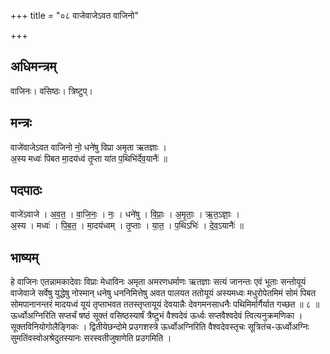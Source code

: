 +++
title = "०८ वाजेवाजेऽवत वाजिनो"

+++
## अधिमन्त्रम्
वाजिनः। वसिष्ठः। त्रिष्टुप्।

## मन्त्रः
वाजे॑वाजेऽवत वाजिनो नो॒ धने॑षु विप्रा अमृता ऋतज्ञाः ।  
अ॒स्य मध्वः॑ पिबत मा॒दय॑ध्वं तृ॒प्ता या॑त प॒थिभि॑र्देव॒यानैः॑ ॥

## पदपाठः
वाजे॑ऽवाजे । अ॒व॒त॒ । वा॒जि॒नः॒ । नः॒ । धने॑षु । वि॒प्राः॒ । अ॒मृ॒ताः॒ । ऋ॒त॒ऽज्ञाः॒ ।  
अ॒स्य । मध्वः॑ । पि॒ब॒त॒ । मा॒दय॑ध्वम् । तृ॒प्ताः । या॒त॒ । प॒थिऽभिः॑ । दे॒व॒ऽयानैः॑ ॥

## भाष्यम्
हे वाजिनः एतन्नामकादेवाः विप्राः मेधाविनः अमृता अमरणधर्माणः ऋतज्ञाः सत्यं जानन्तः एवं भूताः सन्तोयूयं वाजेवाजे सर्वेषु युद्धेषु नोस्मान् धनेषु धननिमित्तेषु अवत पालयत ततोयूयं अस्यमध्वः मधुरोपेतमिमं सोमं पिबत सोमपानानन्तरं मादयध्वं यूयं तृप्ताभवत ततस्तृप्तायूयं देवयान्नैः देवगमनसाधनैः पथिमिर्मार्गैर्यात गच्छत ॥ ८ ॥ऊर्ध्वोअग्निरिति सप्तर्चं षष्ठं सूक्तं वसिष्ठस्यार्षं त्रैष्टुभं वैश्वदेवं ऊर्ध्वः सप्तवैश्वदेवं त्वित्यनुक्रमणिका । सूक्तविनियोगोलैङ्गिकः । द्वितीयेछन्दोमे प्रउगशस्त्रे ऊर्ध्वोअग्निरिति वैश्वदेवस्तृचः सूत्रितंच-ऊर्ध्वोअग्निः सुमतिंवस्वोअश्रेदुतस्यानः सरस्वतीजुषाणेति प्रउगमिति ।